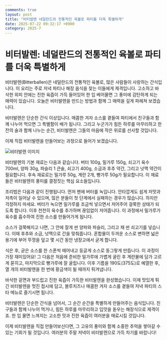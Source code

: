 ```yaml
---
comments: true
layout: post
title: "비터발렌 네덜란드의 전통적인 육볼로 파티를 더욱 특별하게"
date: 2025-07-22 09:32:17 +0900
category: 2025-7
---
```


# 비터발렌: 네덜란드의 전통적인 육볼로 파티를 더욱 특별하게

비터발렌(Bitterballen)은 네덜란드의 전통적인 육볼로, 많은 사람들이 사랑하는 간식입니다. 이 요리는 주로 저녁 파티나 해장 음식을 찾는 이들에게 제격입니다. 고소하고 바삭한 외피 안에는 진한 육즙이 가득 들어있어 한 입 베어물면 그 풍미에 감탄하게 되는 매력이 있습니다. 오늘은 비터발렌을 만드는 방법과 함께 그 매력을 깊게 파헤쳐 보겠습니다. 

비터발렌은 단순한 간식 이상입니다. 매콤한 겨자 소스를 곁들여 파티에서 친구들과 함께 나누어 먹으면 그 특별함이 배가 됩니다. 그리고 누군가가 힘든 하루를 마무리하고 한 잔의 술과 함께 나누는 순간, 비터발렌은 그들의 마음에 작은 위로를 선사할 것입니다. 

이제 직접 비터발렌을 만들어보는 과정으로 들어가 보겠습니다.

![비터발렌 이미지](https://www.themealdb.com/images/media/meals/lhqev81565090111.jpg)

비터발렌의 기본 재료는 다음과 같습니다. 버터 100g, 밀가루 150g, 쇠고기 육수 700ml, 양파 30g, 파슬리 1 큰술, 쇠고기 400g, 소금과 후추 약간, 그리고 넛맥 약간이 필요합니다. 후속 재료로는 밀가루 50g, 계란 2개, 빵가루 50g가 필요합니다. 이 재료들은 비터발렌의 풍미를 결정짓는 핵심 요소들입니다.

조리법은 다음과 같이 진행됩니다. 먼저 팬에 버터를 녹입니다. 안타깝게도 쉽게 저맛과 저촉이 일어날 수 있으며, 많은 분들이 첫 단계에서 실패하는 경우가 많습니다. 하지만 걱정하지 마세요. 버터가 녹으면 밀가루를 조금씩 넣으면서 저어주어 걸쭉한 상태가 되도록 합니다. 이후 천천히 육수를 추가하며 끊임없이 저어줍니다. 이 과정에서 밀가루가 육수를 흡수하여 진한 소스를 만들어가게 됩니다.

소스가 걸쭉해지고 나면, 그 안에 잘게 썬 양파와 파슬리, 그리고 채 썬 쇠고기를 넣습니다. 이때 후추와 소금, 넛맥으로 간을 맞춰줍니다. 혼합물이 두꺼운 소스로 변하면 넓은 용기에 부어 뚜껑을 덮고 몇 시간 동안 냉장고에서 굳게 합니다. 

식은 후, 굳은 소스를 한 스푼씩 떼어내고 둥글게 소스로 동그랗게 만듭니다. 이 과정이 가장 재미있어요! 그 다음은 처음에 준비한 밀가루에 가볍게 굴린 후 계란물에 담가 고르게 묻히고, 마지막으로 빵가루에 잘 굴립니다. 이후 기름을 190도(375도)로 예열한 후, 열 개의 비터발렌을 한 번에 황금색이 될 때까지 튀겨냅니다. 

바삭한 겉면과 부드럽고 진한 육즙이 가득한 비터발렌을 완성했습니다. 이제 맛있게 튀긴 비터발렌을 멋진 접시에 담고, 블루치즈나 매콤한 겨자 소스를 곁들여 저녁 파티의 스타 메뉴로 즐기시면 됩니다. 

비터발렌은 단순한 간식을 넘어서, 그 순간 순간을 특별하게 만들어주는 음식입니다. 친구들과 함께 나누어 먹거나, 힘든 하루를 마무리하고 입맛을 돋우는 해장식으로 제격이죠. 한 입 물면 느껴지는 고소한 맛과 진한 육즙이 여러분을 매료시킬 것입니다. 

이제 비터발렌을 직접 만들어보신다면, 그 고유의 풍미와 함께 소중한 추억을 쌓아갈 수 있는 기회가 될 것입니다. 여러분의 주말 저녁이 비터발렌으로 가득 차기를 바랍니다!